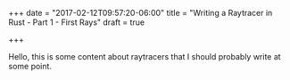 +++
date = "2017-02-12T09:57:20-06:00"
title = "Writing a Raytracer in Rust - Part 1 - First Rays"
draft = true

+++

Hello, this is some content about raytracers that I should probably write at
some point.
